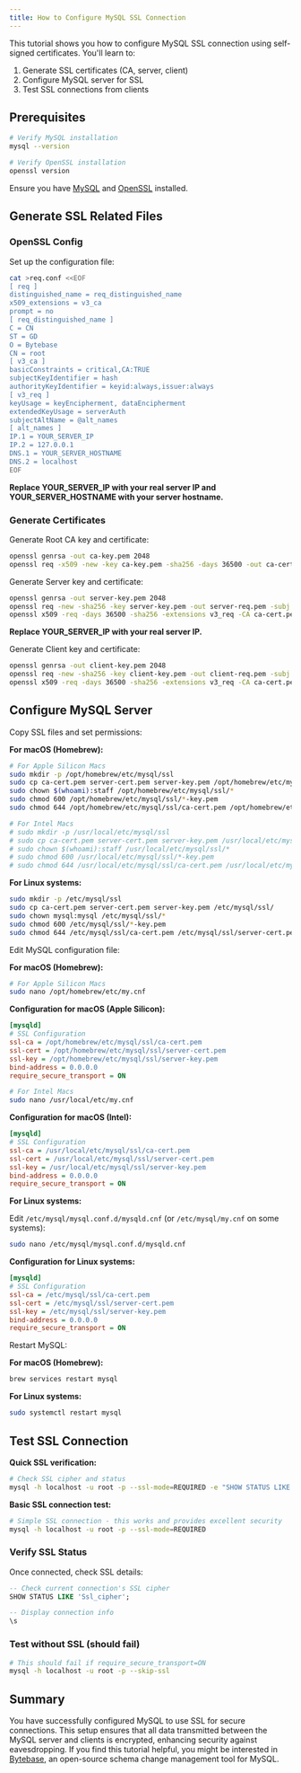 ```yaml
---
title: How to Configure MySQL SSL Connection
---
```


This tutorial shows you how to configure MySQL SSL connection using self-signed certificates. You'll learn to:

1. Generate SSL certificates (CA, server, client)
2. Configure MySQL server for SSL
3. Test SSL connections from clients

## Prerequisites

```bash
# Verify MySQL installation
mysql --version

# Verify OpenSSL installation
openssl version
```

Ensure you have [MySQL](https://dev.mysql.com/downloads/) and [OpenSSL](https://www.openssl.org/source/) installed.

## Generate SSL Related Files

### OpenSSL Config

Set up the configuration file:

```bash
cat >req.conf <<EOF
[ req ]
distinguished_name = req_distinguished_name
x509_extensions = v3_ca
prompt = no
[ req_distinguished_name ]
C = CN
ST = GD
O = Bytebase
CN = root
[ v3_ca ]
basicConstraints = critical,CA:TRUE
subjectKeyIdentifier = hash
authorityKeyIdentifier = keyid:always,issuer:always
[ v3_req ]
keyUsage = keyEncipherment, dataEncipherment
extendedKeyUsage = serverAuth
subjectAltName = @alt_names
[ alt_names ]
IP.1 = YOUR_SERVER_IP
IP.2 = 127.0.0.1
DNS.1 = YOUR_SERVER_HOSTNAME
DNS.2 = localhost
EOF
```

**Replace YOUR_SERVER_IP with your real server IP and YOUR_SERVER_HOSTNAME with your server hostname.**

### Generate Certificates

Generate Root CA key and certificate:

```bash
openssl genrsa -out ca-key.pem 2048
openssl req -x509 -new -key ca-key.pem -sha256 -days 36500 -out ca-cert.pem -extensions 'v3_ca' -config req.conf
```

Generate Server key and certificate:

```bash
openssl genrsa -out server-key.pem 2048
openssl req -new -sha256 -key server-key.pem -out server-req.pem -subj "/C=CN/ST=GD/O=Bytebase/CN=YOUR_SERVER_IP" -config req.conf
openssl x509 -req -days 36500 -sha256 -extensions v3_req -CA ca-cert.pem -CAkey ca-key.pem -CAcreateserial -in server-req.pem -out server-cert.pem -extfile req.conf
```

**Replace YOUR_SERVER_IP with your real server IP.**

Generate Client key and certificate:

```bash
openssl genrsa -out client-key.pem 2048
openssl req -new -sha256 -key client-key.pem -out client-req.pem -subj "/C=CN/ST=GD/O=Bytebase/CN=mysql-client" -config req.conf
openssl x509 -req -days 36500 -sha256 -extensions v3_req -CA ca-cert.pem -CAkey ca-key.pem -CAcreateserial -in client-req.pem -out client-cert.pem -extfile req.conf
```

## Configure MySQL Server

Copy SSL files and set permissions:

**For macOS (Homebrew):**

```bash
# For Apple Silicon Macs
sudo mkdir -p /opt/homebrew/etc/mysql/ssl
sudo cp ca-cert.pem server-cert.pem server-key.pem /opt/homebrew/etc/mysql/ssl/
sudo chown $(whoami):staff /opt/homebrew/etc/mysql/ssl/*
sudo chmod 600 /opt/homebrew/etc/mysql/ssl/*-key.pem
sudo chmod 644 /opt/homebrew/etc/mysql/ssl/ca-cert.pem /opt/homebrew/etc/mysql/ssl/server-cert.pem
```

```bash
# For Intel Macs
# sudo mkdir -p /usr/local/etc/mysql/ssl
# sudo cp ca-cert.pem server-cert.pem server-key.pem /usr/local/etc/mysql/ssl/
# sudo chown $(whoami):staff /usr/local/etc/mysql/ssl/*
# sudo chmod 600 /usr/local/etc/mysql/ssl/*-key.pem
# sudo chmod 644 /usr/local/etc/mysql/ssl/ca-cert.pem /usr/local/etc/mysql/ssl/server-cert.pem
```

**For Linux systems:**

```bash
sudo mkdir -p /etc/mysql/ssl
sudo cp ca-cert.pem server-cert.pem server-key.pem /etc/mysql/ssl/
sudo chown mysql:mysql /etc/mysql/ssl/*
sudo chmod 600 /etc/mysql/ssl/*-key.pem
sudo chmod 644 /etc/mysql/ssl/ca-cert.pem /etc/mysql/ssl/server-cert.pem
```

Edit MySQL configuration file:

**For macOS (Homebrew):**

```bash
# For Apple Silicon Macs
sudo nano /opt/homebrew/etc/my.cnf
```

**Configuration for macOS (Apple Silicon):**

```ini
[mysqld]
# SSL Configuration
ssl-ca = /opt/homebrew/etc/mysql/ssl/ca-cert.pem
ssl-cert = /opt/homebrew/etc/mysql/ssl/server-cert.pem
ssl-key = /opt/homebrew/etc/mysql/ssl/server-key.pem
bind-address = 0.0.0.0
require_secure_transport = ON
```

```bash
# For Intel Macs
sudo nano /usr/local/etc/my.cnf
```

**Configuration for macOS (Intel):**

```ini
[mysqld]
# SSL Configuration
ssl-ca = /usr/local/etc/mysql/ssl/ca-cert.pem
ssl-cert = /usr/local/etc/mysql/ssl/server-cert.pem
ssl-key = /usr/local/etc/mysql/ssl/server-key.pem
bind-address = 0.0.0.0
require_secure_transport = ON
```

**For Linux systems:**

Edit `/etc/mysql/mysql.conf.d/mysqld.cnf` (or `/etc/mysql/my.cnf` on some systems):

```bash
sudo nano /etc/mysql/mysql.conf.d/mysqld.cnf
```

**Configuration for Linux systems:**

```ini
[mysqld]
# SSL Configuration
ssl-ca = /etc/mysql/ssl/ca-cert.pem
ssl-cert = /etc/mysql/ssl/server-cert.pem
ssl-key = /etc/mysql/ssl/server-key.pem
bind-address = 0.0.0.0
require_secure_transport = ON
```

Restart MySQL:

**For macOS (Homebrew):**

```bash
brew services restart mysql
```

**For Linux systems:**

```bash
sudo systemctl restart mysql
```

## Test SSL Connection

**Quick SSL verification:**

```bash
# Check SSL cipher and status
mysql -h localhost -u root -p --ssl-mode=REQUIRED -e "SHOW STATUS LIKE 'Ssl_cipher';"
```

**Basic SSL connection test:**

```bash
# Simple SSL connection - this works and provides excellent security
mysql -h localhost -u root -p --ssl-mode=REQUIRED
```

### Verify SSL Status

Once connected, check SSL details:

```sql
-- Check current connection's SSL cipher
SHOW STATUS LIKE 'Ssl_cipher';

-- Display connection info
\s
```

### Test without SSL (should fail)

```bash
# This should fail if require_secure_transport=ON
mysql -h localhost -u root -p --skip-ssl
```

## Summary

You have successfully configured MySQL to use SSL for secure connections. This setup ensures that all data transmitted between the MySQL server and clients is encrypted, enhancing security against eavesdropping. If you find this tutorial helpful, you might be interested in [Bytebase](https://bytebase.com/), an open-source schema change management tool for MySQL.
